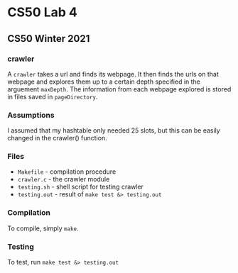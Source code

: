 # CS50 Lab 4
## CS50 Winter 2021

### crawler

A `crawler` takes a url and finds its webpage. It then finds the urls on that webpage and explores them up to a certain depth specified in the arguement `maxDepth`. The information from each webpage explored is stored in files saved in `pageDirectory`.

### Assumptions

I assumed that my hashtable only needed 25 slots, but this can be easily changed in the crawler() function.

### Files

* `Makefile` - compilation procedure
* `crawler.c` - the crawler module
* `testing.sh` - shell script for testing crawler
* `testing.out` - result of `make test &> testing.out`

### Compilation

To compile, simply `make`.

### Testing

To test, run `make test &> testing.out`

